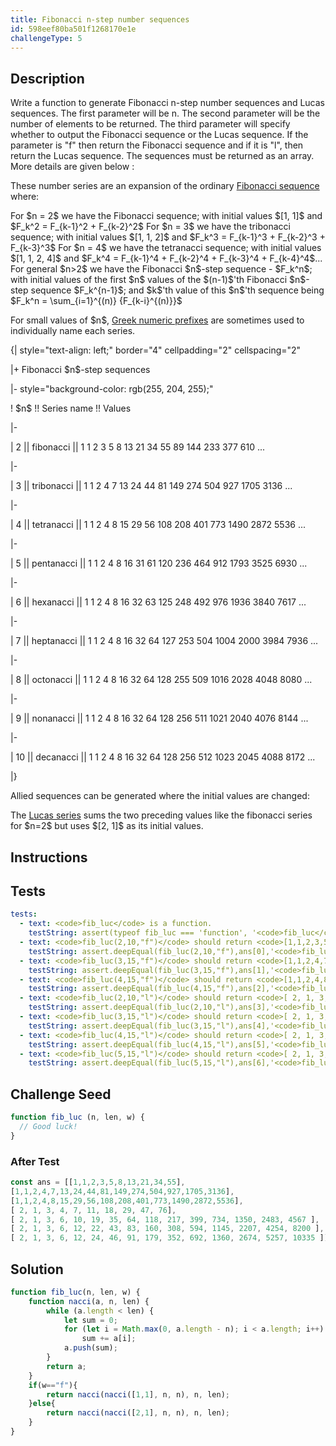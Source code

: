 ```yaml
---
title: Fibonacci n-step number sequences
id: 598eef80ba501f1268170e1e
challengeType: 5
---
```


## Description
<section id='description'>
<p>Write a function to generate Fibonacci n-step number sequences and Lucas sequences. The first parameter will be n. The second parameter will be the number of elements to be returned. The third parameter will specify whether to output the Fibonacci sequence or the Lucas sequence. If the parameter is "f" then return the Fibonacci sequence and if it is "l", then return the Lucas sequence. The sequences must be returned as an array. More details are given below : </p><p>These number series are an expansion of the ordinary <a href="http://rosettacode.org/wiki/Fibonacci sequence" title="Fibonacci sequence">Fibonacci sequence</a> where:</p>
For $n = 2$ we have the Fibonacci sequence; with initial values $[1, 1]$ and $F_k^2 = F_{k-1}^2 + F_{k-2}^2$
For $n = 3$ we have the tribonacci sequence; with initial values $[1, 1, 2]$ and $F_k^3 = F_{k-1}^3 + F_{k-2}^3 + F_{k-3}^3$
For $n = 4$ we have the tetranacci sequence; with initial values $[1, 1, 2, 4]$ and $F_k^4 = F_{k-1}^4 + F_{k-2}^4 + F_{k-3}^4 + F_{k-4}^4$...
For general $n>2$ we have the Fibonacci $n$-step sequence - $F_k^n$; with initial values of the first $n$ values of the $(n-1)$'th Fibonacci $n$-step sequence $F_k^{n-1}$; and $k$'th value of this $n$'th sequence being $F_k^n = \sum_{i=1}^{(n)} {F_{k-i}^{(n)}}$
<p>For small values of $n$, <a href="https://en.wikipedia.org/wiki/Number prefix#Greek_series" title="wp: Number prefix#Greek_series">Greek numeric prefixes</a> are sometimes used to individually name each series.</p><p>{| style="text-align: left;" border="4" cellpadding="2" cellspacing="2"</p>
<p>|+ Fibonacci $n$-step sequences</p>
<p>|- style="background-color: rgb(255, 204, 255);"</p>
<p>! $n$ !! Series name !! Values</p>
<p>|-</p>
<p>|  2 ||  fibonacci || 1 1 2 3 5 8 13 21 34 55 89 144 233 377 610 ...</p>
<p>|-</p>
<p>|  3 || tribonacci || 1 1 2 4 7 13 24 44 81 149 274 504 927 1705 3136 ...</p>
<p>|-</p>
<p>|  4 || tetranacci || 1 1 2 4 8 15 29 56 108 208 401 773 1490 2872 5536 ...</p>
<p>|-</p>
<p>|  5 || pentanacci || 1 1 2 4 8 16 31 61 120 236 464 912 1793 3525 6930 ...</p>
<p>|-</p>
<p>|  6 ||  hexanacci || 1 1 2 4 8 16 32 63 125 248 492 976 1936 3840 7617 ...</p>
<p>|-</p>
<p>|  7 || heptanacci || 1 1 2 4 8 16 32 64 127 253 504 1004 2000 3984 7936 ...</p>
<p>|-</p>
<p>|  8 ||  octonacci || 1 1 2 4 8 16 32 64 128 255 509 1016 2028 4048 8080 ...</p>
<p>|-</p>
<p>|  9 ||  nonanacci || 1 1 2 4 8 16 32 64 128 256 511 1021 2040 4076 8144 ...</p>
<p>|-</p>
<p>| 10 ||  decanacci || 1 1 2 4 8 16 32 64 128 256 512 1023 2045 4088 8172 ...</p>
<p>|}</p><p>Allied sequences can be generated where the initial values are changed:</p>
<p> The <a href="https://en.wikipedia.org/wiki/Lucas number" title="wp: Lucas number">Lucas series</a> sums the two preceding values like the fibonacci series for $n=2$ but uses $[2, 1]$ as its initial values.</p><p><!-- Lucas numbers, Lucas number, Lucas series     [added to make searches easier.] --></p>
</section>

## Instructions
<section id='instructions'>

</section>

## Tests
<section id='tests'>

```yml
tests:
  - text: <code>fib_luc</code> is a function.
    testString: assert(typeof fib_luc === 'function', '<code>fib_luc</code> is a function.');
  - text: <code>fib_luc(2,10,"f")</code> should return <code>[1,1,2,3,5,8,13,21,34,55]</code>.
    testString: assert.deepEqual(fib_luc(2,10,"f"),ans[0],'<code>fib_luc(2,10,"f")</code> should return <code>[1,1,2,3,5,8,13,21,34,55]</code>.');
  - text: <code>fib_luc(3,15,"f")</code> should return <code>[1,1,2,4,7,13,24,44,81,149,274,504,927,1705,3136]</code>.
    testString: assert.deepEqual(fib_luc(3,15,"f"),ans[1],'<code>fib_luc(3,15,"f")</code> should return <code>[1,1,2,4,7,13,24,44,81,149,274,504,927,1705,3136]</code>.');
  - text: <code>fib_luc(4,15,"f")</code> should return <code>[1,1,2,4,8,15,29,56,108,208,401,773,1490,2872,5536]</code>.
    testString: assert.deepEqual(fib_luc(4,15,"f"),ans[2],'<code>fib_luc(4,15,"f")</code> should return <code>[1,1,2,4,8,15,29,56,108,208,401,773,1490,2872,5536]</code>.');
  - text: <code>fib_luc(2,10,"l")</code> should return <code>[ 2, 1, 3, 4, 7, 11, 18, 29, 47, 76]</code>.
    testString: assert.deepEqual(fib_luc(2,10,"l"),ans[3],'<code>fib_luc(2,10,"l")</code> should return <code>[ 2, 1, 3, 4, 7, 11, 18, 29, 47, 76]</code>.');
  - text: <code>fib_luc(3,15,"l")</code> should return <code>[ 2, 1, 3, 6, 10, 19, 35, 64, 118, 217, 399, 734, 1350, 2483, 4567 ]</code>.
    testString: assert.deepEqual(fib_luc(3,15,"l"),ans[4],'<code>fib_luc(3,15,"l")</code> should return <code>[ 2, 1, 3, 6, 10, 19, 35, 64, 118, 217, 399, 734, 1350, 2483, 4567 ]</code>.');
  - text: <code>fib_luc(4,15,"l")</code> should return <code>[ 2, 1, 3, 6, 12, 22, 43, 83, 160, 308, 594, 1145, 2207, 4254, 8200 ]</code>.
    testString: assert.deepEqual(fib_luc(4,15,"l"),ans[5],'<code>fib_luc(4,15,"l")</code> should return <code>[ 2, 1, 3, 6, 12, 22, 43, 83, 160, 308, 594, 1145, 2207, 4254, 8200 ]</code>.');
  - text: <code>fib_luc(5,15,"l")</code> should return <code>[ 2, 1, 3, 6, 12, 24, 46, 91, 179, 352, 692, 1360, 2674, 5257, 10335 ]</code>.
    testString: assert.deepEqual(fib_luc(5,15,"l"),ans[6],'<code>fib_luc(5,15,"l")</code> should return <code>[ 2, 1, 3, 6, 12, 24, 46, 91, 179, 352, 692, 1360, 2674, 5257, 10335 ]</code>.');

```

</section>

## Challenge Seed
<section id='challengeSeed'>

<div id='js-seed'>

```js
function fib_luc (n, len, w) {
  // Good luck!
}
```

</div>


### After Test
<div id='js-teardown'>

```js
const ans = [[1,1,2,3,5,8,13,21,34,55],
[1,1,2,4,7,13,24,44,81,149,274,504,927,1705,3136],
[1,1,2,4,8,15,29,56,108,208,401,773,1490,2872,5536],
[ 2, 1, 3, 4, 7, 11, 18, 29, 47, 76],
[ 2, 1, 3, 6, 10, 19, 35, 64, 118, 217, 399, 734, 1350, 2483, 4567 ],
[ 2, 1, 3, 6, 12, 22, 43, 83, 160, 308, 594, 1145, 2207, 4254, 8200 ],
[ 2, 1, 3, 6, 12, 24, 46, 91, 179, 352, 692, 1360, 2674, 5257, 10335 ]];
```

</div>

</section>

## Solution
<section id='solution'>


```js
function fib_luc(n, len, w) {
	function nacci(a, n, len) {
		while (a.length < len) {
		    let sum = 0;
		    for (let i = Math.max(0, a.length - n); i < a.length; i++)
		        sum += a[i];
		    a.push(sum);
		}
		return a;
	}
	if(w=="f"){
    	return nacci(nacci([1,1], n, n), n, len);
	}else{
    	return nacci(nacci([2,1], n, n), n, len);
	}
}

```

</section>
